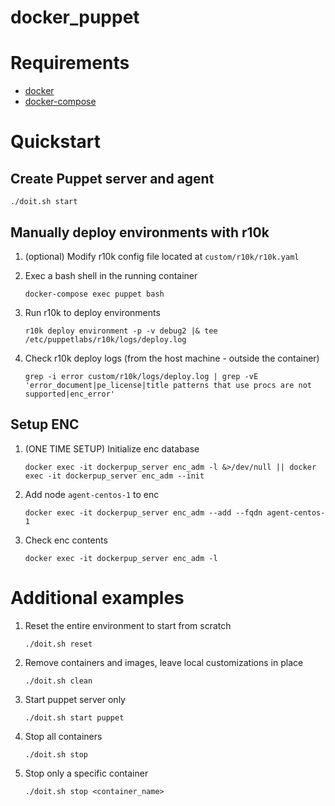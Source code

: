 # docker_puppet

# Requirements

- [docker](https://www.docker.com/products/docker-desktop)
- [docker-compose](https://docs.docker.com/compose/install/)

# Quickstart
## Create Puppet server and agent
```shell
./doit.sh start
```

## Manually deploy environments with r10k
1. (optional) Modify r10k config file located at `custom/r10k/r10k.yaml`

1. Exec a bash shell in the running container
   ```shell
   docker-compose exec puppet bash
   ```

1. Run r10k to deploy environments
   ```shell
   r10k deploy environment -p -v debug2 |& tee /etc/puppetlabs/r10k/logs/deploy.log
   ```

1. Check r10k deploy logs (from the host machine - outside the container)
   ```shell
   grep -i error custom/r10k/logs/deploy.log | grep -vE 'error_document|pe_license|title patterns that use procs are not supported|enc_error'
   ```

## Setup ENC
1. (ONE TIME SETUP) Initialize enc database
   ```shell
   docker exec -it dockerpup_server enc_adm -l &>/dev/null || docker exec -it dockerpup_server enc_adm --init
   ```

1. Add node `agent-centos-1` to enc
   ```shell
   docker exec -it dockerpup_server enc_adm --add --fqdn agent-centos-1
   ```

1. Check enc contents
   ```shell
   docker exec -it dockerpup_server enc_adm -l
   ```

# Additional examples
1. Reset the entire environment to start from scratch
   ```shell
   ./doit.sh reset
   ```
1. Remove containers and images, leave local customizations in place
   ```shell
   ./doit.sh clean
   ```
1. Start puppet server only
   ```shell
   ./doit.sh start puppet
   ```
1. Stop all containers
   ```shell
   ./doit.sh stop
   ```
1. Stop only a specific container
   ```shell
   ./doit.sh stop <container_name>
   ```
